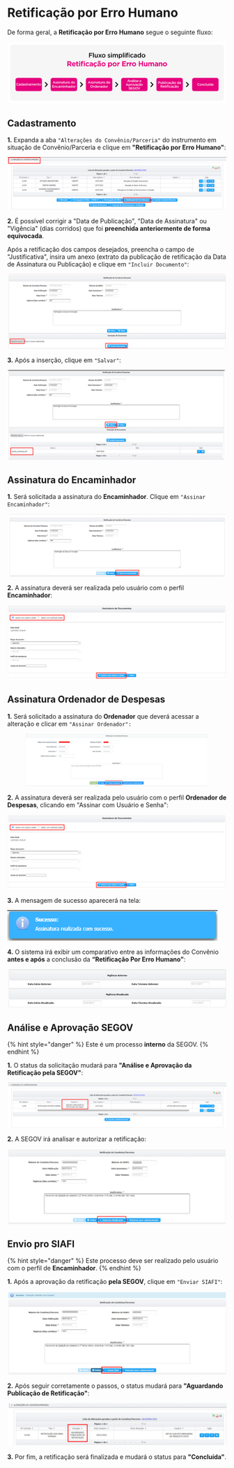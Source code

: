 # Retificação por Erro Humano

De forma geral, a **Retificação por Erro Humano** segue o seguinte fluxo:

![](<../../../.gitbook/assets/Fluxo - Retificação por erro humano-07 (2).png>)

## Cadastramento

**1.** Expanda a aba `"Alterações do Convênio/Parceria"` do instrumento em situação de Convênio/Parceria e clique em **"Retificação por Erro Humano"**:

![](<../../../.gitbook/assets/image (362).png>)

**2.** É possível corrigir a "Data de Publicação", "Data de Assinatura" ou "Vigência" (dias corridos) que foi **preenchida anteriormente de forma equivocada**.

Após a retificação dos campos desejados, preencha o campo de "Justificativa", insira um anexo (extrato da publicação de retificação da Data de Assinatura ou Publicação) e clique em `"Incluir Documento"`:

![](<../../../.gitbook/assets/image (307) (1).png>)

**3.** Após a inserção, clique em `"Salvar"`:

![](<../../../.gitbook/assets/image (320) (1).png>)

## Assinatura do Encaminhador

**1.** Será solicitada a assinatura do **Encaminhador**. Clique em `"Assinar Encaminhador"`:

![](<../../../.gitbook/assets/image (322) (1).png>)

**2.** A assinatura deverá ser realizada pelo usuário com o perfil **Encaminhador**:

![](<../../../.gitbook/assets/image (335).png>)

## Assinatura Ordenador de Despesas

**1.** Será solicitado a assinatura do **Ordenador** que deverá acessar a alteração e clicar em `"Assinar Ordenador":`

<figure><img src="../../../.gitbook/assets/image (2) (1).png" alt=""><figcaption></figcaption></figure>

**2.** A assinatura deverá ser realizada pelo usuário com o perfil **Ordenador de Despesas**, clicando em "Assinar com Usuário e Senha":

![](<../../../.gitbook/assets/image (302).png>)

**3.** A mensagem de sucesso aparecerá na tela:

![](<../../../.gitbook/assets/image (360).png>)

**4.** O sistema irá exibir um comparativo entre as informações do Convênio **antes e após** a conclusão da **“Retificação Por Erro Humano”**:

![](<../../../.gitbook/assets/image (1) (1).png>)

## **Análise e Aprovação SEGOV**

{% hint style="danger" %}
Este é um processo **interno** da SEGOV.
{% endhint %}

**1.** O status da solicitação mudará para **"Análise e Aprovação da Retificação pela SEGOV"**:

![](<../../../.gitbook/assets/image (299).png>)

**2.** A SEGOV irá analisar e autorizar a retificação:

![](<../../../.gitbook/assets/image (285).png>)

## Envio pro SIAFI&#x20;

{% hint style="danger" %}
Este processo deve ser realizado pelo usuário com o perfil de **Encaminhador**.
{% endhint %}

**1.** Após a aprovação da retificação **pela SEGOV**, clique em `"Enviar SIAFI"`:

![](<../../../.gitbook/assets/image (334).png>)

**2.** Após seguir corretamente o passos, o status mudará para **"Aguardando Publicação de Retificação"**:

![](<../../../.gitbook/assets/image (345).png>)

**3.** Por fim, a retificação será finalizada e mudará o status para **"Concluída"**.
